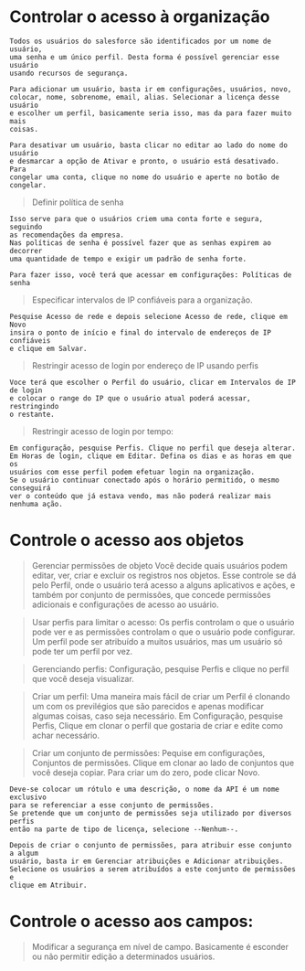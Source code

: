 # Controlar o acesso à organização

    Todos os usuários do salesforce são identificados por um nome de usuário,
    uma senha e um único perfil. Desta forma é possível gerenciar esse usuário
    usando recursos de segurança.

    Para adicionar um usuário, basta ir em configurações, usuários, novo,
    colocar, nome, sobrenome, email, alias. Selecionar a licença desse usuário
    e escolher um perfil, basicamente seria isso, mas da para fazer muito mais
    coisas.

    Para desativar um usuário, basta clicar no editar ao lado do nome do usuário
    e desmarcar a opção de Ativar e pronto, o usuário está desativado. Para
    congelar uma conta, clique no nome do usuário e aperte no botão de congelar.

> Definir política de senha

    Isso serve para que o usuários criem uma conta forte e segura, seguindo
    as recomendações da empresa.
    Nas políticas de senha é possível fazer que as senhas expirem ao decorrer
    uma quantidade de tempo e exigir um padrão de senha forte.

    Para fazer isso, você terá que acessar em configurações: Políticas de senha

> Especificar intervalos de IP confiáveis para a organização.

    Pesquise Acesso de rede e depois selecione Acesso de rede, clique em Novo
    insira o ponto de início e final do intervalo de endereços de IP confiáveis
    e clique em Salvar.

> Restringir acesso de login por endereço de IP usando perfis

    Voce terá que escolher o Perfil do usuário, clicar em Intervalos de IP de login
    e colocar o range do IP que o usuário atual poderá acessar, restringindo
    o restante.

> Restringir acesso de login por tempo:

    Em configuração, pesquise Perfis. Clique no perfil que deseja alterar.
    Em Horas de login, clique em Editar. Defina os dias e as horas em que os 
    usuários com esse perfil podem efetuar login na organização.
    Se o usuário continuar conectado após o horário permitido, o mesmo conseguirá
    ver o conteúdo que já estava vendo, mas não poderá realizar mais nenhuma ação.

# Controle o acesso aos objetos

> Gerenciar permissões de objeto
    Você decide quais usuários podem editar, ver, criar e excluir os registros
    nos objetos. Esse controle se dá pelo Perfil, onde o usuário terá acesso 
    a alguns aplicativos e ações, e também por conjunto de permissões, que 
    concede permissões adicionais e configurações de acesso ao usuário.

> Usar perfis para limitar o acesso:
    Os perfis controlam o que o usuário pode ver e as permissões controlam o que
    o usuário pode configurar.
    Um perfil pode ser atribuído a muitos usuários, mas um usuário só pode ter
    um perfil por vez.

> Gerenciando perfis:
    Configuração, pesquise Perfis e clique no perfil que você deseja visualizar.

> Criar um perfil:
    Uma maneira mais fácil de criar um Perfil é clonando um com os previlégios
    que são parecidos e apenas modificar algumas coisas, caso seja necessário.
    Em Configuração, pesquise Perfis, Clique em clonar o perfil que gostaria de
    criar e edite como achar necessário.

> Criar um conjunto de permissões:
    Pequise em configurações, Conjuntos de permissões. Clique em clonar ao lado
    de conjuntos que você deseja copiar. Para criar um do zero, pode clicar Novo.

    Deve-se colocar um rótulo e uma descrição, o nome da API é um nome exclusivo
    para se referenciar a esse conjunto de permissões.
    Se pretende que um conjunto de permissões seja utilizado por diversos perfis
    então na parte de tipo de licença, selecione --Nenhum--.

    Depois de criar o conjunto de permissões, para atribuir esse conjunto a algum
    usuário, basta ir em Gerenciar atribuições e Adicionar atribuições.
    Selecione os usuários a serem atribuídos a este conjunto de permissões e 
    clique em Atribuir.

# Controle o acesso aos campos:

> Modificar a segurança em nível de campo.
    Basicamente é esconder ou não permitir edição a determinados usuários.
    